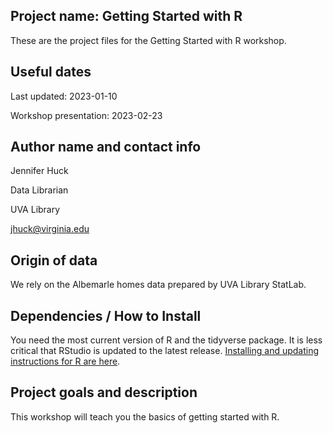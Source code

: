 ## Project name: Getting Started with R

These are the project files for the Getting Started with R workshop.

## Useful dates 

Last updated: 2023-01-10

Workshop presentation: 2023-02-23

## Author name and contact info

Jennifer Huck

Data Librarian

UVA Library

jhuck@virginia.edu

## Origin of data

We rely on the Albemarle homes data prepared by UVA Library StatLab.

## Dependencies / How to Install

You need the most current version of R and the tidyverse package.  It is less critical that RStudio is updated to the latest release. [Installing and updating instructions for R are here](https://clayford.github.io/r_install/). 

## Project goals and description 

This workshop will teach you the basics of getting started with R. 